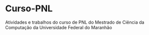 # Curso-PNL
Atividades e trabalhos do curso de PNL do Mestrado de Ciência da Computação da Universidade Federal do Maranhão
